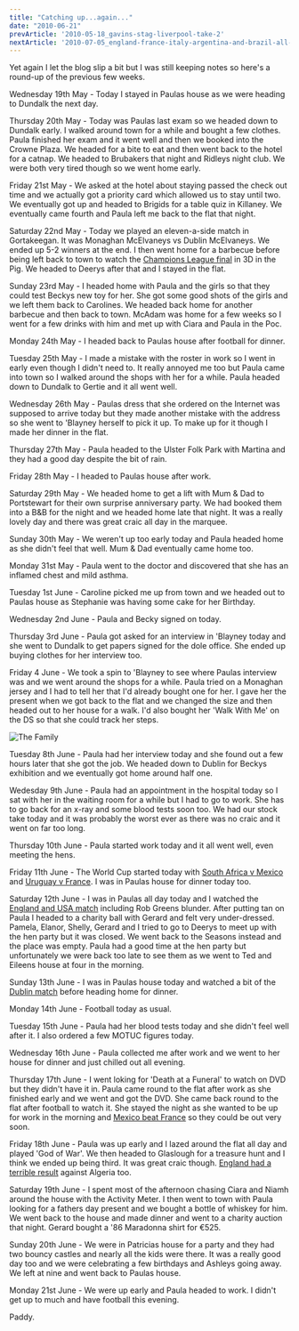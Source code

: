 ```yaml
---
title: "Catching up...again..."
date: "2010-06-21"
prevArticle: '2010-05-18_gavins-stag-liverpool-take-2'
nextArticle: '2010-07-05_england-france-italy-argentina-and-brazil-all-out'
---
```

Yet again I let the blog slip a bit but I was still keeping notes so here's a round-up of the previous few weeks.

Wednesday 19th May - Today I stayed in Paulas house as we were heading to Dundalk the next day.

Thursday 20th May - Today was Paulas last exam so we headed down to Dundalk early. I walked around town for a while and bought a few clothes. Paula finished her exam and it went well and then we booked into the Crowne Plaza. We headed for a bite to eat and then went back to the hotel for a catnap. We headed to Brubakers that night and Ridleys night club. We were both very tired though so we went home early.

Friday 21st May - We asked at the hotel about staying passed the check out time and we actually got a priority card which allowed us to stay until two. We eventually got up and headed to Brigids for a table quiz in Killaney. We eventually came fourth and Paula left me back to the flat that night.

Saturday 22nd May - Today we played an eleven-a-side match in Gortakeegan. It was Monaghan McElvaneys vs Dublin McElvaneys. We ended up 5-2 winners at the end. I then went home for a barbecue before being left back to town to watch the [Champions League final](http://www.rte.ie/sport/soccer/2010/0522/bayernmunich_intermilan.html) in 3D in the Pig. We headed to Deerys after that and I stayed in the flat.

Sunday 23rd May - I headed home with Paula and the girls so that they could test Beckys new toy for her. She got some good shots of the girls and we left them back to Carolines. We headed back home for another barbecue and then back to town. McAdam was home for a few weeks so I went for a few drinks with him and met up with Ciara and Paula in the Poc.

Monday 24th May - I headed back to Paulas house after football for dinner.

Tuesday 25th May - I made a mistake with the roster in work so I went in early even though I didn't need to. It really annoyed me too but Paula came into town so I walked around the shops with her for a while. Paula headed down to Dundalk to Gertie and it all went well.

Wednesday 26th May - Paulas dress that she ordered on the Internet was supposed to arrive today but they made another mistake with the address so she went to 'Blayney herself to pick it up. To make up for it though I made her dinner in the flat.

Thursday 27th May - Paula headed to the Ulster Folk Park with Martina and they had a good day despite the bit of rain.

Friday 28th May - I headed to Paulas house after work.

Saturday 29th May - We headed home to get a lift with Mum &amp; Dad to Portstewart for their own surprise anniversary party. We had booked them into a B&amp;B for the night and we headed home late that night. It was a really lovely day and there was great craic all day in the marquee.

Sunday 30th May - We weren't up too early today and Paula headed home as she didn't feel that well. Mum &amp; Dad eventually came home too.

Monday 31st May - Paula went to the doctor and discovered that she has an inflamed chest and mild asthma.

Tuesday 1st June - Caroline picked me up from town and we headed out to Paulas house as Stephanie was having some cake for her Birthday.

Wednesday 2nd June - Paula and Becky signed on today.

Thursday 3rd June - Paula got asked for an interview in 'Blayney today and she went to Dundalk to get papers signed for the dole office. She ended up buying clothes for her interview too.

Friday 4 June - We took a spin to 'Blayney to see where Paulas interview was and we went around the shops for a while. Paula tried on a Monaghan jersey and I had to tell her that I'd already bought one for her. I gave her the present when we got back to the flat and we changed the size and then headed out to her house for a walk. I'd also bought her 'Walk With Me' on the DS so that she could track her steps.

![The Family](/images/P6050625.JPG "At Beckys exhibition")

Tuesday 8th June - Paula had her interview today and she found out a few hours later that she got the job. We headed down to Dublin for Beckys exhibition and we eventually got home around half one.

Wedesday 9th June - Paula had an appointment in the hospital today so I sat with her in the waiting room for a while but I had to go to work. She has to go back for an x-ray and some blood tests soon too. We had our stock take today and it was probably the worst ever as there was no craic and it went on far too long.

Thursday 10th June - Paula started work today and it all went well, even meeting the hens.

Friday 11th June - The World Cup started today with [South Africa v Mexico](http://www.rte.ie/sport/worldcup/2010/0611/mexico_southafrica.html) and [Uruguay v France](http://www.rte.ie/sport/worldcup/2010/0611/uruguay_france.html). I was in Paulas house for dinner today too.

Saturday 12th June - I was in Paulas all day today and I watched the [England and USA match](http://www.rte.ie/sport/worldcup/2010/0612/usa_england.html) including Rob Greens blunder. After putting tan on Paula I headed to a charity ball with Gerard and felt very under-dressed. Pamela, Elanor, Shelly, Gerard and I tried to go to Deerys to meet up with the hen party but it was closed. We went back to the Seasons instead and the place was empty. Paula had a good time at the hen party but unfortunately we were back too late to see them as we went to Ted and Eileens house at four in the morning.

Sunday 13th June - I was in Paulas house today and watched a bit of the [Dublin match](http://www.rte.ie/sport/gaa/championship/2010/0613/dublin_wexford.html) before heading home for dinner.

Monday 14th June - Football today as usual.

Tuesday 15th June - Paula had her blood tests today and she didn't feel well after it. I also ordered a few MOTUC figures today.

Wednesday 16th June - Paula collected me after work and we went to her house for dinner and just chilled out all evening.

Thursday 17th June - I went loking for 'Death at a Funeral' to watch on DVD but they didn't have it in. Paula came round to the flat after work as she finished early and we went and got the DVD. She came back round to the flat after football to watch it. She stayed the night as she wanted to be up for work in the morning and [Mexico beat France](http://www.rte.ie/sport/worldcup/2010/0617/france_mexico.html) so they could be out very soon.

Friday 18th June - Paula was up early and I lazed around the flat all day and played 'God of War'. We then headed to Glaslough for a treasure hunt and I think we ended up being third. It was great craic though. [England had a terrible result](http://www.rte.ie/sport/worldcup/2010/0618/england_algeria.html) against Algeria too.

Saturday 19th June - I spent most of the afternoon chasing Ciara and Niamh around the house with the Activity Meter. I then went to town with Paula looking for a fathers day present and we bought a bottle of whiskey for him. We went back to the house and made dinner and went to a charity auction that night. Gerard bought a '86 Maradonna shirt for €525.

Sunday 20th June - We were in Patricias house for a party and they had two bouncy castles and nearly all the kids were there. It was a really good day too and we were celebrating a few birthdays and Ashleys going away. We left at nine and went back to Paulas house.

Monday 21st June - We were up early and Paula headed to work. I didn't get up to much and have football this evening.

Paddy.